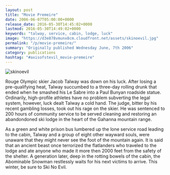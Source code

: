 ```yaml
---
layout: post
title: "Movie Premeire"
date: 2006-06-07T05:00:00+0000
release_date: 2016-05-30T14:45:02+0000
lastmod: 2016-05-30T14:49:02+0000
keywords: "talway, service, cabin, lodge, luck"
image: "https://d3e878vmunx8cm.cloudfront.net/assets/skinoevil.jpg"
permalink: "/p/movie-premeire/"
summary: "Originally published Wednesday June, 7th 2006"
category: publications
hashtag: "#axisofstevil_movie-premeire"
---
```


[Id_1]: https://d3e878vmunx8cm.cloudfront.net/assets/skinoevil.jpg "skinoevil"
![skinoevil][Id_1]

Rouge Olympic skier Jacob Talway was down on his luck. After losing a pre-qualifying heat, Talway succumbed to a three-day rolling drunk that ended when he smashed his Le Sabre into a Paul Bunyan roadside statue.  Ordinarily, high-profile athletes have no problem subverting the legal system, however, luck dealt Talway a cold hand. The judge, bitter by his recent gambling losses, took out his rage on the skier. He was sentenced to 200 hours of community service to be served cleaning and restoring an abandondoned ski lodge in the heart of the Gahanna mountain range.

As a green and white prison bus lumbered up the lone service road leading to the cabin, Talway and a group of eight other wayward souls, were unaware that they might never see the foot of the mountain again. It is said that an ancient beast once terrorized the flatlanders who traveled to the lodge and ate anyone who made it more then 2000 feet from the safety of the shelter. A generation later, deep in the rotting bowels of the cabin, the Abominable Snowman restlessly waits for his next victims to arrive. This winter, be sure to Ski No Evil.
